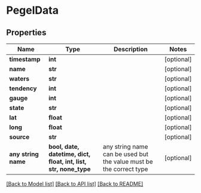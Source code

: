 # PegelData


## Properties
Name | Type | Description | Notes
------------ | ------------- | ------------- | -------------
**timestamp** | **int** |  | [optional] 
**name** | **str** |  | [optional] 
**waters** | **str** |  | [optional] 
**tendency** | **int** |  | [optional] 
**gauge** | **int** |  | [optional] 
**state** | **str** |  | [optional] 
**lat** | **float** |  | [optional] 
**long** | **float** |  | [optional] 
**source** | **str** |  | [optional] 
**any string name** | **bool, date, datetime, dict, float, int, list, str, none_type** | any string name can be used but the value must be the correct type | [optional]

[[Back to Model list]](../README.md#documentation-for-models) [[Back to API list]](../README.md#documentation-for-api-endpoints) [[Back to README]](../README.md)



